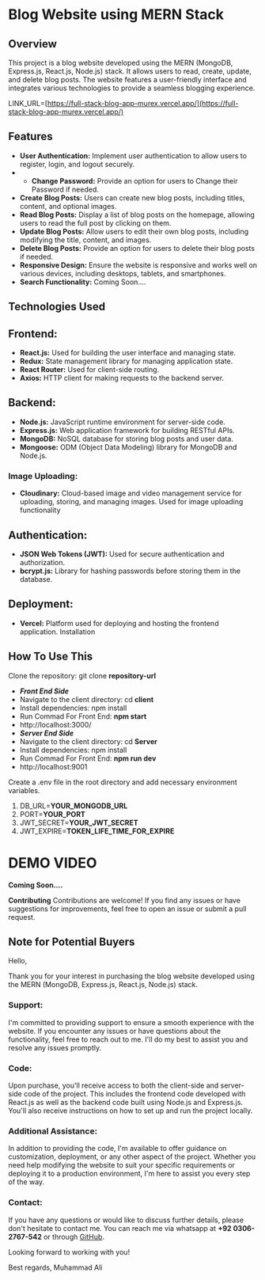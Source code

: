 

# **Blog Website using MERN Stack**

## **Overview**
This project is a blog website developed using the MERN (MongoDB, Express.js, React.js, Node.js) stack. It allows users to read, create, update, and delete blog posts. The website features a user-friendly interface and integrates various technologies to provide a seamless blogging experience.

LINK_URL=[https://full-stack-blog-app-murex.vercel.app/](https://full-stack-blog-app-murex.vercel.app/)

## **Features**

 - **User Authentication:** Implement user authentication to allow users to register, login, and logout securely.
 - - **Change Password:** Provide an option for users to Change their Password if needed.
 - **Create Blog Posts:** Users can create new blog posts, including titles, content, and optional images.
 - **Read Blog Posts:** Display a list of blog posts on the homepage, allowing users to read the full post by clicking on them.
 - **Update Blog Posts:** Allow users to edit their own blog posts, including modifying the title, content, and images.
 - **Delete Blog Posts:** Provide an option for users to delete their blog posts if needed.
 - **Responsive Design:** Ensure the website is responsive and works well on various devices, including desktops, tablets, and
   smartphones.
 - **Search Functionality:** Coming Soon....

## Technologies Used

## **Frontend:**

 - **React.js:** Used for building the user interface and managing state.
 - **Redux:** State management library for managing application state.
 - **React Router:** Used for client-side routing.
 - **Axios:** HTTP client for making requests to the backend server.

## **Backend:**

- **Node.js:** JavaScript runtime environment for server-side code.
- **Express.js:** Web application framework for building RESTful APIs.
- **MongoDB:** NoSQL database for storing blog posts and user data.
- **Mongoose:** ODM (Object Data Modeling) library for MongoDB and Node.js.
### Image Uploading:
- **Cloudinary:** Cloud-based image and video management service for uploading, storing, and managing images. Used for image uploading functionality
## **Authentication:**

- **JSON Web Tokens (JWT):** Used for secure authentication and authorization.
- **bcrypt.js:** Library for hashing passwords before storing them in the database.

## Deployment:

-  **Vercel:** Platform used for deploying and hosting the frontend application.
Installation

## **How To Use This**

Clone the repository: git clone **repository-url**
-  ***Front End Side***
- Navigate to the client directory: cd **client**
- Install dependencies: npm install
- Run Commad For Front End: **npm start** 
- http://localhost:3000/
- ***Server End Side***
- Navigate to the client directory: cd **Server**
- Install dependencies: npm install
- Run Commad For Front End: **npm run dev** 
- http://localhost:9001

Create a .env file in the root directory and add necessary environment variables.

 1. DB_URL=**YOUR_MONGODB_URL**
 2. PORT=**YOUR_PORT**
 3. JWT_SECRET=**YOUR_JWT_SECRET**
 4. JWT_EXPIRE=**TOKEN_LIFE_TIME_FOR_EXPIRE**

# DEMO VIDEO
**Coming Soon....**

**Contributing**
Contributions are welcome! If you find any issues or have suggestions for improvements, feel free to open an issue or submit a pull request.

## Note for Potential Buyers

Hello,

Thank you for your interest in purchasing the blog website developed using the MERN (MongoDB, Express.js, React.js, Node.js) stack.

### Support:

I'm committed to providing support to ensure a smooth experience with the website. If you encounter any issues or have questions about the functionality, feel free to reach out to me. I'll do my best to assist you and resolve any issues promptly.

### Code:

Upon purchase, you'll receive access to both the client-side and server-side code of the project. This includes the frontend code developed with React.js as well as the backend code built using Node.js and Express.js. You'll also receive instructions on how to set up and run the project locally.

### Additional Assistance:

In addition to providing the code, I'm available to offer guidance on customization, deployment, or any other aspect of the project. Whether you need help modifying the website to suit your specific requirements or deploying it to a production environment, I'm here to assist you every step of the way.

### Contact:

If you have any questions or would like to discuss further details, please don't hesitate to contact me. You can reach me via whatsapp at **+92 0306-2767-542**  or through [GitHub](https://github.com/MuhammadAliashraf). 

Looking forward to working with you!

Best regards,
Muhammad Ali 
